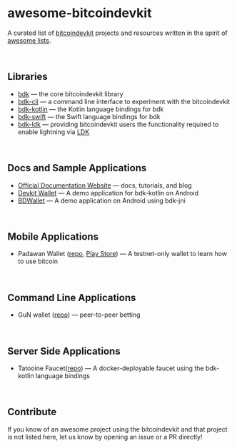 # awesome-bitcoindevkit
A curated list of [bitcoindevkit](https://bitcoindevkit.org/) projects and resources written in the spirit of [awesome lists](https://github.com/sindresorhus/awesome).

<br/>

## Libraries
- [bdk](https://github.com/bitcoindevkit/bdk) — the core bitcoindevkit library
- [bdk-cli](https://github.com/bitcoindevkit/bdk-cli) — a command line interface to experiment with the bitcoindevkit
- [bdk-kotlin](https://github.com/bitcoindevkit/bdk-kotlin) — the Kotlin language bindings for bdk
- [bdk-swift](https://github.com/bitcoindevkit/bdk-swift) — the Swift language bindings for bdk
- [bdk-ldk](https://github.com/johncantrell97/bdk-ldk) — providing bitcoindevkit users the functionality required to enable lightning via [LDK](https://lightningdevkit.org/)

<br/>

## Docs and Sample Applications
- [Official Documentation Website](https://bitcoindevkit.org/getting-started/) — docs, tutorials, and blog
- [Devkit Wallet](https://github.com/thunderbiscuit/bitcoindevkit-android-sample-app) — A demo application for bdk-kotlin on Android  
- [BDWallet](https://github.com/bitcoindevkit/BDWallet) — A demo application on Android using bdk-jni

<br/>

## Mobile Applications
- Padawan Wallet ([repo](https://github.com/thunderbiscuit/padawan-wallet), [Play Store](https://play.google.com/store/apps/details?id=com.goldenraven.padawanwallet)) — A testnet-only wallet to learn how to use bitcoin

<br/>

## Command Line Applications
- GuN wallet ([repo](https://github.com/LLFourn/gun)) — peer-to-peer betting

<br/>

## Server Side Applications
- Tatooine Faucet([repo](https://github.com/thunderbiscuit/tatooine)) — A docker-deployable faucet using the bdk-kotlin language bindings

<br/>

## Contribute
If you know of an awesome project using the bitcoindevkit and that project is not listed here, let us know by opening an issue or a PR directly!
